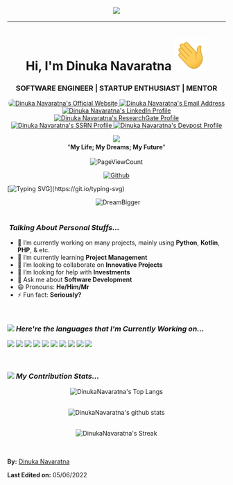 <p align="center">
  <img src="https://github.com/thompsonemerson/thompsonemerson/raw/master/cover-thompson.png" height="200"/>
</p>
<hr>
<h1 align="center">Hi, I'm Dinuka Navaratna <img src="https://raw.githubusercontent.com/ABSphreak/ABSphreak/master/gifs/Hi.gif" width="15%"></h1>
<h3 align="center">SOFTWARE ENGINEER | STARTUP ENTHUSIAST | MENTOR</h3>
<p align="center">
  <a href="https://www.dinuka.info">
    <img src="https://avatars.githubusercontent.com/u/26020039?v=4" title="Official Website" alt="Dinuka Navaratna's Official Website" height="30" width="30" style="border-radius:50px">
  </a>
  <a href="mailto: hello@dinuka.info">
    <img src="https://www.designbust.com/download/1024/png/email_icon_transparent512.png" title="Email Address" alt="Dinuka Navaratna's Email Address" height="30" width="30">
  </a>
  <a href="https://au.linkedin.com/in/dinukanavaratna/">
    <img src="https://www.vectorlogo.zone/logos/linkedin/linkedin-icon.svg" title="Dinuka Navaratna's LinkedIn Profile" alt="Dinuka Navaratna's LinkedIn Profile" height="30" width="30">
  </a>
  <a href="https://www.researchgate.net/profile/Dinuka-Navaratna">
    <img src="https://upload.wikimedia.org/wikipedia/commons/thumb/5/5e/ResearchGate_icon_SVG.svg/1200px-ResearchGate_icon_SVG.svg.png" title="Dinuka Navaratna's ResearchGate Profile" alt="Dinuka Navaratna's ResearchGate Profile" height="30" width="30">
  </a>
  <a href="https://papers.ssrn.com/sol3/cf_dev/AbsByAuth.cfm?per_id=3826903">
    <img src="https://user-images.githubusercontent.com/1002811/28204045-a4ccd246-68bf-11e7-87ab-cbd44fb36e23.png" title="Dinuka Navaratna's SSRN Profile" alt="Dinuka Navaratna's SSRN Profile" height="30" width="30">
  </a>
  <a href="https://devpost.com/dinuka-navaratna">
    <img src="https://seeklogo.com/images/D/devpost-logo-95FF685C5D-seeklogo.com.png" title="Dinuka Navaratna's Devpost Profile" alt="Dinuka Navaratna's Devpost Profile" height="30" width="30">
  </a>
</p>
</p>

<p align="center">
     <img src="https://github.com/TheDudeThatCode/TheDudeThatCode/blob/master/Assets/Developer.gif">
  <br>
  "<b>My Life; My Dreams; My Future</b>"
  <br><br>
  <img src="https://komarev.com/ghpvc/?username=DinukaNavaratna&label=Profile%20views&color=0e75b6&style=flat" alt="PageViewCount"/>
  <div align="center">
    
  [![Github](https://img.shields.io/github/followers/DinukaNavaratna?label=Follow&style=social)](https://github.com/DinukaNavaratna?tab=followers)
  </div>
</p>

[![Typing SVG](https://readme-typing-svg.herokuapp.com?font=Architects+Daughter&color=f0f0f0&size=30&lines=My+Life...;My+Dreams...;My+Future...)](https://git.io/typing-svg)

<img align="right" width=300px alt="DreamBigger" src="https://media.giphy.com/media/Zn7ML6FBY4btzVrhXo/giphy.gif" />

<br>
<!--<img src="https://media.giphy.com/media/ObNTw8Uzwy6KQ/giphy.gif" width="30px">-->
<br>

### &nbsp;***Talking About Personal Stuffs...***


- 🔭 I’m currently working on many projects, mainly using <b>Python</b>, <b>Kotlin</b>, <b>PHP</b>, & etc.
- 🌱 I’m currently learning <b>Project Management</b>
- 👯 I’m looking to collaborate on <b>Innovative Projects</b>
- 🤔 I’m looking for help with <b>Investments</b>
- 💬 Ask me about <b>Software Development</b>
- 😄 Pronouns: <b>He/Him/Mr</b>
- ⚡ Fun fact: <b>Seriously?</b>

<br>

### <img src="https://i.giphy.com/media/QXPqYpSyBIMjBTtBbl/giphy.webp" width="30px">&nbsp;***Here're the languages that I'm Currently Working on...***

![](https://img.shields.io/badge/Python-20232A?style=for-the-badge&logo=python&logoColor=61DAFB)
![](https://img.shields.io/badge/Kotlin-0095D5?&style=for-the-badge&logo=kotlin&logoColor=white)
![](https://img.shields.io/badge/PHP-787CB5?style=for-the-badge&logo=php&logoColor=white)
![](https://img.shields.io/badge/Android-32DE84?style=for-the-badge&logo=android&logoColor=white)
![](https://img.shields.io/badge/JavaScript-F7DF1E?style=for-the-badge&logo=javascript&logoColor=black)
![](https://img.shields.io/badge/HTML5-E34F26?style=for-the-badge&logo=html5&logoColor=white)
![](https://img.shields.io/badge/CSS3-264de4?style=for-the-badge&logo=css3&logoColor=white)
![](https://img.shields.io/badge/Java-ED1D25?style=for-the-badge&logo=java&logoColor=white)
![](https://img.shields.io/badge/iOS-78C5EF?style=for-the-badge&logo=ios&logoColor=white)
![](https://img.shields.io/badge/Flutter-147EFB?style=for-the-badge&logo=flutter&logoColor=white)

<br>

### <img src="https://i.giphy.com/media/P16XIXReDAjLqvBvAk/giphy.webp" width="30px">&nbsp;***My Contribution Stats...***

<div align="center">
  
![DinukaNavaratna's Top Langs](https://github-readme-stats.vercel.app/api/top-langs/?username=DinukaNavaratna&theme=tokyonight&layout=compact&langs_count=10)
<br><br>
  
![DinukaNavaratna's github stats](https://github-readme-stats.vercel.app/api?username=DinukaNavaratna&show_icons=true&theme=tokyonight)
<br><br>
  
<img src="https://github-readme-streak-stats.herokuapp.com/?user=DinukaNavaratna&theme=tokyonight" alt="DinukaNavaratna's Streak"/>
  
</div>
<br><br>

**By:** <a href="#">Dinuka Navaratna</a>
<br>

**Last Edited on:** 05/06/2022
